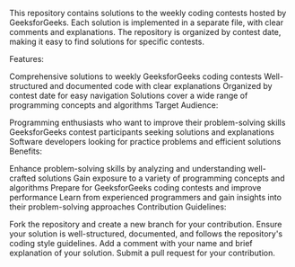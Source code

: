 This repository contains solutions to the weekly coding contests hosted by GeeksforGeeks. Each solution is implemented in a separate file, with clear comments and explanations. The repository is organized by contest date, making it easy to find solutions for specific contests.

Features:

Comprehensive solutions to weekly GeeksforGeeks coding contests
Well-structured and documented code with clear explanations
Organized by contest date for easy navigation
Solutions cover a wide range of programming concepts and algorithms
Target Audience:

Programming enthusiasts who want to improve their problem-solving skills
GeeksforGeeks contest participants seeking solutions and explanations
Software developers looking for practice problems and efficient solutions
Benefits:

Enhance problem-solving skills by analyzing and understanding well-crafted solutions
Gain exposure to a variety of programming concepts and algorithms
Prepare for GeeksforGeeks coding contests and improve performance
Learn from experienced programmers and gain insights into their problem-solving approaches
Contribution Guidelines:

Fork the repository and create a new branch for your contribution.
Ensure your solution is well-structured, documented, and follows the repository's coding style guidelines.
Add a comment with your name and brief explanation of your solution.
Submit a pull request for your contribution.
